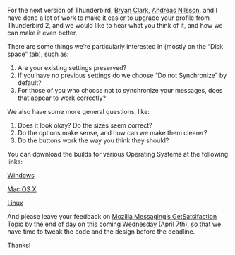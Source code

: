 <!--
.. title: Your feedback is needed on our new Migration Assistant!
.. date: 2010-04-03 22:08:22
.. author: Blake Winton
.. tags: mozilla
-->

For the next version of Thunderbird, [Bryan Clark](http://clarkbw.net/blog/
), [Andreas Nilsson](http://www.andreasn.se/blog/), and I have done a lot
of work to make it easier to upgrade your profile from Thunderbird 2, and
we would like to hear what you think of it, and how we can make it even
better.

There are some things we’re particularly interested in (mostly on the “Disk
space” tab), such as:

1. Are your existing settings preserved?
1. If you have no previous settings do we choose “Do not Synchronize” by
default?
1. For those of you who choose not to synchronize your messages, does that appear to work correctly?

We also have some more general questions, like:

1. Does it look okay?  Do the sizes seem correct?
1. Do the options make sense, and how can we make them clearer?
1. Do the buttons work the way you think they should?

You can download the builds for various Operating Systems at the following
links:

[Windows](
http://s3.mozillamessaging.com/build/try-server/2010-03-31_18:40-bwinton@latte.ca-bw-MigAsst/bwinton@latte.ca-bw-MigAsst-mail-try-win32.installer.exe)

[Mac OS X](
http://s3.mozillamessaging.com/build/try-server/2010-03-31_18:40-bwinton@latte.ca-bw-MigAsst/bwinton@latte.ca-bw-MigAsst-mail-try-mac.dmg)

[Linux](
http://s3.mozillamessaging.com/build/try-server/2010-03-31_18:40-bwinton@latte.ca-bw-MigAsst/bwinton@latte.ca-bw-MigAsst-mail-try-linux.tar.bz2)

And please leave your feedback on [Mozilla Messaging’s GetSatsifaction
Topic](
http://www.getsatisfaction.com/mozilla_messaging/topics/feedback_on_the_new_migration_assistant_for_people_upgrading_from_2_x_to_3_1)
by the end of day on this coming Wednesday (April 7th), so that we have
time to tweak the code and the design before the deadline.

Thanks!

